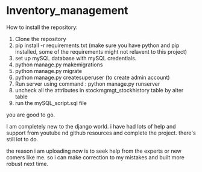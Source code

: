 # Inventory_management
 
How to install the repository:
1. Clone the repository
2. pip install -r requirements.txt (make sure you have python and pip installed, some of the requirements might not relavent to this project)
3. set up mySQL  database with mySQL credentials.
4. python manage.py makemigrations
5. python manage.py migrate
6. python manage.py createsuperuser (to create admin account)
7. Run server using command : python manage.py runserver
8. uncheck all the attributes in stockmgmgt_stockhistory table by alter table
9. run the mySQL_script.sql file

you are good to go. 


I am completely new to the django world. i have had lots of help and  support from youtube nd github resources and complete the project. there's still lot to do.

the reason i am uploading now is to seek help from the experts or new comers like me. so i can make correction to my mistakes and built more robust next time.